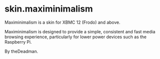 skin.maximinimalism
===================

Maximinimalism is a skin for XBMC 12 (Frodo) and above.

Maximinimalism is designed to provide a simple, consistent and fast media browsing experience, particularly for lower power devices such as the Raspberry Pi.

By theDeadman.

  